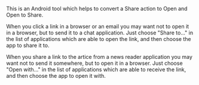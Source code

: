 This is an Android tool which helps to convert a Share action to Open and Open to Share.

When you click a link in a browser or an email 
you may want not to open it in a browser,
but to send it to a chat application.
Just choose "Share to..." in the list of applications which are able to open the link,
and then choose the app to share it to.

When you share a link to the artice from a news reader application
you may want not to send it somewhere,
but to open it in a browser.
Just choose "Open with..." in the list of applications which are able to receive the link,
and then choose the app to open it with.

